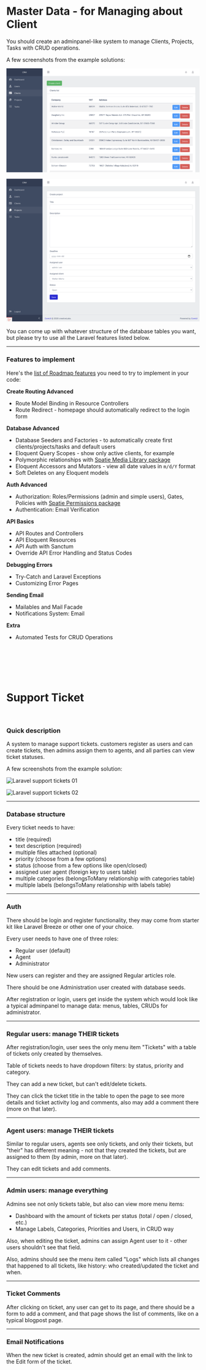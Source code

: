 <h1>Master Data - for Managing about Client</h1>

<p>You should create an adminpanel-like system to manage Clients, Projects, Tasks with CRUD operations.</p>

<p>A few screenshots from the example solutions:</p>

<p><img alt="CRM Demo 1" src="https://github.com/skputra-aol/Php-Laravel/blob/master/Data-Master-App/img/129160013-d5c895d3-92aa-4a32-9a62-d09807f623f9.png?raw=true" /></p>

<p><img alt="CRM Demo 2" src="https://github.com/skputra-aol/Php-Laravel/blob/master/Data-Master-App/img/129160023-8095c1b5-d6ce-4813-b708-af1b16605160.png?raw=true" /></p>

<p>You can come up with whatever structure of the database tables you want, but please try to use all the Laravel features listed below.</p>

<hr />
<h3>Features to implement</h3>

<p>Here&#39;s the <a href="https://laraveldaily.com/roadmap-learning-path">list of Roadmap features</a> you need to try to implement in your code:</p>

<p><strong>Create Routing Advanced</strong></p>

<ul>
	<li>Route Model Binding in Resource Controllers</li>
	<li>Route Redirect - homepage should automatically redirect to the login form</li>
</ul>

<p><strong>Database Advanced</strong></p>

<ul>
	<li>Database Seeders and Factories - to automatically create first clients/projects/tasks and default users</li>
	<li>Eloquent Query Scopes - show only active clients, for example</li>
	<li>Polymorphic relationships with <a href="https://github.com/spatie/laravel-medialibrary">Spatie Media Library package</a></li>
	<li>Eloquent Accessors and Mutators - view all date values in <code>m/d/Y</code> format</li>
	<li>Soft Deletes on any Eloquent models</li>
</ul>

<p><strong>Auth Advanced</strong></p>

<ul>
	<li>Authorization: Roles/Permissions (admin and simple users), Gates, Policies with <a href="https://github.com/spatie/laravel-permission">Spatie Permissions package</a></li>
	<li>Authentication: Email Verification</li>
</ul>

<p><strong>API Basics</strong></p>

<ul>
	<li>API Routes and Controllers</li>
	<li>API Eloquent Resources</li>
	<li>API Auth with Sanctum</li>
	<li>Override API Error Handling and Status Codes</li>
</ul>

<p><strong>Debugging Errors</strong></p>

<ul>
	<li>Try-Catch and Laravel Exceptions</li>
	<li>Customizing Error Pages</li>
</ul>

<p><strong>Sending Email</strong></p>

<ul>
	<li>Mailables and Mail Facade</li>
	<li>Notifications System: Email</li>
</ul>

<p><strong>Extra</strong></p>

<ul>
	<li>Automated Tests for CRUD Operations</li>
</ul>

<p>&nbsp;</p>

<p>&nbsp;</p>

<p>&nbsp;</p>

<h1>Support Ticket</h1>

<p>&nbsp;</p>

<h3>Quick description</h3>

<p>A system to manage support tickets. customers register as users and can create tickets, then admins assign them to agents, and all parties can view ticket statuses.</p>

<p>A few screenshots from the example solution:</p>

<p><img alt="Laravel support tickets 01" src="https://laraveldaily.com/uploads/2022/11/laravel-support-tickets-01.png" /></p>

<p><img alt="Laravel support tickets 02" src="https://laraveldaily.com/uploads/2022/11/laravel-support-tickets-02.png" /></p>

<hr />
<h3>Database structure</h3>

<p>Every ticket needs to have:</p>

<ul>
	<li>title (required)</li>
	<li>text description (required)</li>
	<li>multiple files attached (optional)</li>
	<li>priority (choose from a few options)</li>
	<li>status (choose from a few options like open/closed)</li>
	<li>assigned user agent (foreign key to users table)</li>
	<li>multiple categories (belongsToMany relationship with categories table)</li>
	<li>multiple labels (belongsToMany relationship with labels table)</li>
</ul>

<hr />
<h3>Auth</h3>

<p>There should be login and register functionality, they may come from starter kit like Laravel Breeze or other one of your choice.</p>

<p>Every user needs to have one of three roles:</p>

<ul>
	<li>Regular user (default)</li>
	<li>Agent</li>
	<li>Administrator</li>
</ul>

<p>New users can register and they are assigned Regular articles role.</p>

<p>There should be one Administration user created with database seeds.</p>

<p>After registration or login, users get inside the system which would look like a typical adminpanel to manage data: menus, tables, CRUDs for administrator.</p>

<hr />
<h3>Regular users: manage THEIR tickets</h3>

<p>After registration/login, user sees the only menu item &quot;Tickets&quot; with a table of tickets only created by themselves.</p>

<p>Table of tickets needs to have dropdown filters: by status, priority and category.</p>

<p>They can add a new ticket, but can&#39;t edit/delete tickets.</p>

<p>They can click the ticket title in the table to open the page to see more details and ticket activity log and comments, also may add a comment there (more on that later).</p>

<hr />
<h3>Agent users: manage THEIR tickets</h3>

<p>Similar to regular users, agents see only tickets, and only their tickets, but &quot;their&quot; has different meaning - not that they created the tickets, but are assigned to them (by admin, more on that later).</p>

<p>They can edit tickets and add comments.</p>

<hr />
<h3>Admin users: manage everything</h3>

<p>Admins see not only tickets table, but also can view more menu items:</p>

<ul>
	<li>Dashboard with the amount of tickets per status (total / open / closed, etc.)</li>
	<li>Manage Labels, Categories, Priorities and Users, in CRUD way</li>
</ul>

<p>Also, when editing the ticket, admins can assign Agent user to it - other users shouldn&#39;t see that field.</p>

<p>Also, admins should see the menu item called &quot;Logs&quot; which lists all changes that happened to all tickets, like history: who created/updated the ticket and when.</p>

<hr />
<h3>Ticket Comments</h3>

<p>After clicking on ticket, any user can get to its page, and there should be a form to add a comment, and that page shows the list of comments, like on a typical blogpost page.</p>

<hr />
<h3>Email Notifications</h3>

<p>When the new ticket is created, admin should get an email with the link to the Edit form of the ticket.</p>

<p>&nbsp;</p>

<p>&nbsp;</p>
